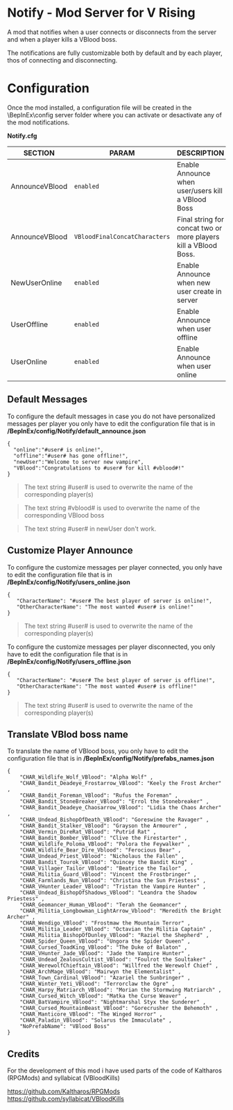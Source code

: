 # Notify - Mod Server for V Rising

A mod that notifies when a user connects or disconnects from the server and when a player kills a VBlood boss.

The notifications are fully customizable both by default and by each player, thos of connecting and disconnecting.

# Configuration

Once the mod installed, a configuration file will be created in the \BepInEx\config server folder where you can activate or desactivate any of the mod notifications.

**Notify.cfg**

|SECTION|PARAM|DESCRIPTION| DEFAULT
|----------------|-------------------------------|-----------------------------|-----------------------------|
|AnnounceVBlood|`enabled `            |Enable Announce when user/users kill a VBlood Boss            | True
|AnnounceVBlood        |`VBloodFinalConcatCharacters`            |Final string for concat two or more players kill a VBlood Boss.            | and
|NewUserOnline|`enabled `|Enable Announce when new user create in server|true
|UserOffline|`enabled `|Enable Announce when user offline |true
|UserOnline|`enabled `|Enable Announce when user online|true


## Default Messages

To configure the default messages in case you do not have personalized messages per player you only have to edit the configuration file that is in **/BepInEx/config/Notify/default_announce.json**
```
{
  "online":"#user# is online!",
  "offline":"#user# has gone offline!",
  "newUser":"Welcome to server new vampire",
  "VBlood":"Congratulations to #user# for kill #vblood#!"
}
```
> The text string #user# is used to overwrite the name of the corresponding player(s)

> The text string #vblood# is used to overwrite the name of the corresponding VBlood boss

> The text string #user# in newUser don't work.


## Customize Player Announce

To configure the customize messages per player connected, you only have to edit the configuration file that is in **/BepInEx/config/Notify/users_online.json**

```
{
   "CharacterName": "#user# The best player of server is online!",
   "OtherCharacterName": "The most wanted #user# is online!"
}
```
> The text string #user# is used to overwrite the name of the corresponding player(s)

To configure the customize messages per player disconnected, you only have to edit the configuration file that is in **/BepInEx/config/Notify/users_offline.json**

```
{
   "CharacterName": "#user# The best player of server is offline!",
   "OtherCharacterName": "The most wanted #user# is offline!"
}
```
> The text string #user# is used to overwrite the name of the corresponding player(s)

## Translate VBlod boss name

To translate the name of VBlood boss, you only have to edit the configuration file that is in **/BepInEx/config/Notify/prefabs_names.json**
```
{
	"CHAR_Wildlife_Wolf_VBlood": "Alpha Wolf" ,
	"CHAR_Bandit_Deadeye_Frostarrow_VBlood": "Keely the Frost Archer" ,
	"CHAR_Bandit_Foreman_VBlood": "Rufus the Foreman" ,
	"CHAR_Bandit_StoneBreaker_VBlood": "Errol the Stonebreaker" ,
	"CHAR_Bandit_Deadeye_Chaosarrow_VBlood": "Lidia the Chaos Archer" ,
	"CHAR_Undead_BishopOfDeath_VBlood": "Goreswine the Ravager" ,
	"CHAR_Bandit_Stalker_VBlood": "Grayson the Armourer" ,
	"CHAR_Vermin_DireRat_VBlood": "Putrid Rat" ,
	"CHAR_Bandit_Bomber_VBlood": "Clive the Firestarter" ,
	"CHAR_Wildlife_Poloma_VBlood": "Polora the Feywalker" ,
	"CHAR_Wildlife_Bear_Dire_Vblood": "Ferocious Bear" ,
	"CHAR_Undead_Priest_VBlood": "Nicholaus the Fallen" ,
	"CHAR_Bandit_Tourok_VBlood": "Quincey the Bandit King" ,
	"CHAR_Villager_Tailor_VBlood": "Beatrice the Tailor" ,
	"CHAR_Militia_Guard_VBlood": "Vincent the Frostbringer" ,
	"CHAR_Farmlands_Nun_VBlood": "Christina the Sun Priestess" ,
	"CHAR_VHunter_Leader_VBlood": "Tristan the Vampire Hunter" ,
	"CHAR_Undead_BishopOfShadows_VBlood": "Leandra the Shadow Priestess" ,
	"CHAR_Geomancer_Human_VBlood": "Terah the Geomancer" ,
	"CHAR_Militia_Longbowman_LightArrow_Vblood": "Meredith the Bright Archer" ,
	"CHAR_Wendigo_VBlood": "Frostmaw the Mountain Terror" ,
	"CHAR_Militia_Leader_VBlood": "Octavian the Militia Captain" ,
	"CHAR_Militia_BishopOfDunley_VBlood": "Raziel the Shepherd" ,
	"CHAR_Spider_Queen_VBlood": "Ungora the Spider Queen" ,
	"CHAR_Cursed_ToadKing_VBlood": "The Duke of Balaton" ,
	"CHAR_VHunter_Jade_VBlood": "Jade the Vampire Hunter" ,
	"CHAR_Undead_ZealousCultist_VBlood": "Foulrot the Soultaker" ,
	"CHAR_WerewolfChieftain_VBlood": "Willfred the Werewolf Chief" ,
	"CHAR_ArchMage_VBlood": "Mairwyn the Elementalist" ,
	"CHAR_Town_Cardinal_VBlood": "Azariel the Sunbringer" ,
	"CHAR_Winter_Yeti_VBlood": "Terrorclaw the Ogre" ,
	"CHAR_Harpy_Matriarch_VBlood": "Morian the Stormwing Matriarch" ,
	"CHAR_Cursed_Witch_VBlood": "Matka the Curse Weaver" ,
	"CHAR_BatVampire_VBlood": "Nightmarshal Styx the Sunderer" ,
	"CHAR_Cursed_MountainBeast_VBlood": "Gorecrusher the Behemoth" ,
	"CHAR_Manticore_VBlood": "The Winged Horror" ,
	"CHAR_Paladin_VBlood": "Solarus the Immaculate" ,
	"NoPrefabName": "VBlood Boss"
}
```

## Credits

For the development of this mod i have used parts of the code of Kaltharos (RPGMods) and syllabicat (VBloodKills)

https://github.com/Kaltharos/RPGMods
https://github.com/syllabicat/VBloodKills